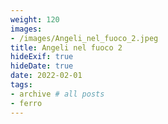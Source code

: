 ```yaml
---
weight: 120
images:
- /images/Angeli_nel_fuoco_2.jpeg
title: Angeli nel fuoco 2
hideExif: true
hideDate: true
date: 2022-02-01
tags:
- archive # all posts
- ferro
---
```

